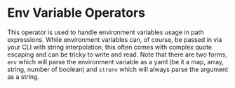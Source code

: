 # Env Variable Operators

This operator is used to handle environment variables usage in path expressions. While environment variables can, of course, be passed in via your CLI with string interpolation, this often comes with complex quote escaping and can be tricky to write and read. Note that there are two forms, `env` which will parse the environment variable as a yaml (be it a map, array, string, number of boolean) and `strenv` which will always parse the argument as a string.
